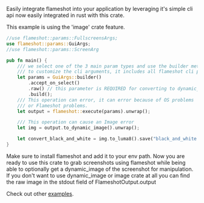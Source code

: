 Easily integrate flameshot into your application by leveraging it's simple cli api now easily integrated in rust with this crate.


This example is using the 'image' crate feature.
```rust
//use flameshot::params::FullscreensArgs;
use flameshot::params::GuiArgs;
//use flameshot::params::ScreenArg

pub fn main() {
    /// we select one of the 3 main param types and use the builder method
    /// to customize the cli arguments, it includes all flameshot cli parameters.
    let params = GuiArgs::builder()
        .accept_on_select()
        .raw() // this parameter is REQUIRED for converting to dynamic_image
        .build();
    /// This operation can error, it can error because of OS problems
    /// or Flameshot problems.
    let output = flameshot::execute(params).unwrap();

    /// This operation can cause an Image error
    let img = output.to_dynamic_image().unwrap();

    let convert_black_and_white = img.to_luma8().save("black_and_white.png").unwrap();
}
```
Make sure to install flameshot and add it to your env path. Now you are ready to use this crate to grab screenshots using flameshot while being able to optionally get a dynamic_image of the screenshot for manipulation. If you don't want to use dynamic_image or image crate at all you can find the raw image in the stdout field of FlameshotOutput.output

Check out other [examples](/examples).
